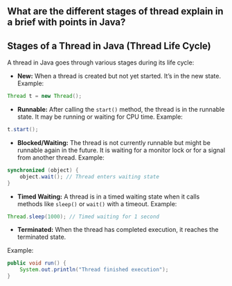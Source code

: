 ## What are the different stages of thread explain in a brief with points in Java?

## Stages of a Thread in Java (Thread Life Cycle)

A thread in Java goes through various stages during its life cycle:

- **New:** When a thread is created but not yet started. It’s in the new state.
Example:
```Java
Thread t = new Thread();

```
- **Runnable:** After calling the `start()` method, the thread is in the runnable state. It may be running or waiting for CPU time.
Example:
```Java
t.start();

```
- **Blocked/Waiting:** The thread is not currently runnable but might be runnable again in the future. It is waiting for a monitor lock or for a signal from another thread.
Example:
```Java
synchronized (object) {
    object.wait(); // Thread enters waiting state
}

```
- **Timed Waiting:** A thread is in a timed waiting state when it calls methods like `sleep()` or `wait()` with a timeout.
Example:
```Java
Thread.sleep(1000); // Timed waiting for 1 second

```
- **Terminated:** When the thread has completed execution, it reaches the terminated state.

Example:
```Java
public void run() {
    System.out.println("Thread finished execution");
}

```
